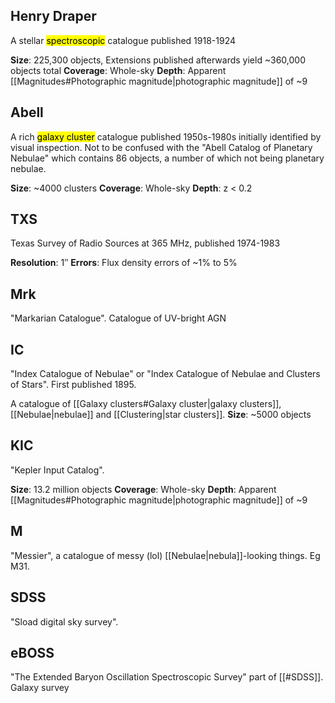 ## Henry Draper
A stellar <mark class="hltr-yellow">spectroscopic</mark> catalogue published 1918-1924 

**Size**: 225,300 objects, Extensions published afterwards yield ~360,000 objects total
**Coverage**: Whole-sky
**Depth**: Apparent [[Magnitudes#Photographic magnitude|photographic magnitude]] of ~9


## Abell
A rich <mark class="hltr-purple">galaxy cluster</mark> catalogue published 1950s-1980s initially identified by visual inspection. Not to be confused with the "Abell Catalog of Planetary Nebulae" which contains 86 objects, a number of which not being planetary nebulae.

**Size**: ~4000 clusters
**Coverage**: Whole-sky
**Depth**: z < 0.2


## TXS
Texas Survey of Radio Sources at 365 MHz, published 1974-1983

**Resolution**: 1$''$
**Errors**: Flux density errors of ~1% to 5%


## Mrk
"Markarian Catalogue". Catalogue of UV-bright AGN


## IC
"Index Catalogue of Nebulae" or "Index Catalogue of Nebulae and Clusters of Stars". First published 1895. 

A catalogue of [[Galaxy clusters#Galaxy cluster|galaxy clusters]], [[Nebulae|nebulae]] and [[Clustering|star clusters]]. 
**Size**: ~5000 objects


## KIC
"Kepler Input Catalog". 

**Size**: 13.2 million objects
**Coverage**: Whole-sky
**Depth**: Apparent [[Magnitudes#Photographic magnitude|photographic magnitude]] of ~9


## M
"Messier", a catalogue of messy (lol) [[Nebulae|nebula]]-looking things. Eg M31.


## SDSS
"Sload digital sky survey".


## eBOSS
"The Extended Baryon Oscillation Spectroscopic Survey" part of [[#SDSS]]. Galaxy survey